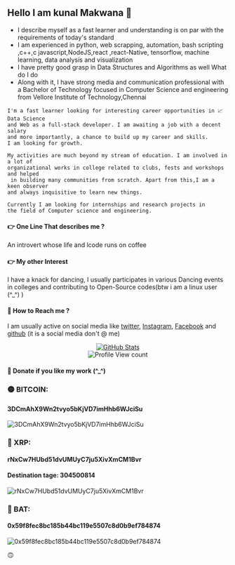 ## Hello I am kunal Makwana 👋
- I describe myself as a fast learner and understanding is on par with
the  requirements of today's standard
- I am experienced in python, web scrapping, automation, bash scripting ,c++,c
javascript,NodeJS,react ,react-Native, tensorflow, machine learning,
data analysis and visualization
- I have pretty good grasp in Data Structures and Algorithms as well
What do I do
- Along with it, I have strong media and communication professional with a 
Bachelor of Technology focused in Computer Science and engineering from
Vellore Institute of Technology,Chennai
    
```
I'm a fast learner looking for interesting career opportunities in 📈 Data Science  
and Web as a full-stack developer. I am awaiting a job with a decent salary 
and more importantly, a chance to build up my career and skills. 
I am looking for growth.
 ```

```
My activities are much beyond my stream of education. I am involved in a lot of 
organizational works in college related to clubs, fests and workshops and helped
 in building many communities from scratch. Apart from this,I am a keen observer 
and always inquisitive to learn new things. 
```
``` 
Currently I am looking for internships and research projects in 
the field of Computer science and engineering.
```
#### 👉 One Line That describes me ?
An introvert whose life and lcode runs on coffee

#### 👉 My other Interest
I have a knack for dancing, I usually participates in various Dancing events in colleges
and contributing to Open-Source codes(btw i am a linux user (^_^) )

#### 👀 How to Reach me ?
I am usually active on social media like [twitter](https://twitter.com/KunalMakwana19), [Instagram](https://www.instagram.com/daily.coders/), [Facebook](https://www.facebook.com/kunalmak.2688)
and [github](https://github.com/kunal266)
(it is a social media don't @ me) 


<p align="center">
  <a href="https://sourcerer.io/kunal266">
    <img alt = "GitHub Stats" src = "https://github-readme-stats.vercel.app/api?username=kunal266&show_icons=true&theme=light">
  </a>
  <br>
  <img alt="Profile View count" src="https://komarev.com/ghpvc/?username=kunal266&style=flat-square&color=brightgreen" />
</p>


#### 🙏 Donate if you like my work (^_^)

### 🟡 BITCOIN:
#### 3DCmAhX9Wn2tvyo5bKjVD7imHhb6WJciSu
![3DCmAhX9Wn2tvyo5bKjVD7imHhb6WJciSu](https://github.com/kunal266/kunal266/blob/master/BITCOIN_DEPOSIT.png)

### 🔵 XRP:
#### rNxCw7HUbd51dvUMUyC7ju5XivXmCM1Bvr
#### Destination tage: 304500814
![rNxCw7HUbd51dvUMUyC7ju5XivXmCM1Bvr](https://github.com/kunal266/kunal266/blob/master/XRP_DEPOSIT.png)


### 🔴 BAT: 
#### 0x59f8fec8bc185b44bc119e5507c8d0b9ef784874
![0x59f8fec8bc185b44bc119e5507c8d0b9ef784874](https://github.com/kunal266/kunal266/blob/master/BAT_DEPOSIT.png)

🙃
